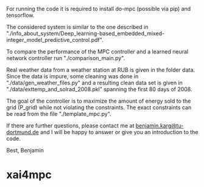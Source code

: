 For running the code it is required to install do-mpc (possible via pip) and tensorflow.

The considered system is similar to the one described in "./info_about_system/Deep_learning-based_embedded_mixed-integer_model_predictive_control.pdf".

To compare the performance of the MPC controller and a learned neural network controller run "./comparison_main.py".

Real weather data from a weather station at RUB is given in the folder data. Since the data is impure, some cleaning was done in "./data/gen_weather_files.py" and a resulting clean data set is given in "./data/exttemp_and_solrad_2008.pkl" spanning the first 80 days of 2008.

The goal of the controller is to maximize the amount of energy sold to the grid (P_grid) while not violating the constraints. The exact constraints can be read from the file "./template_mpc.py".

If there are further questions, please contact me at benjamin.karg@tu-dortmund.de and I will be happy to answer or give you an introduction to the code.

Best,
Benjamin
# xai4mpc
